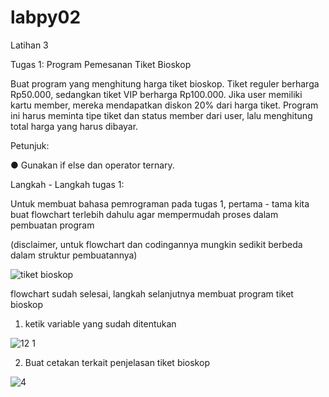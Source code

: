 # labpy02

Latihan 3

Tugas 1: Program Pemesanan Tiket Bioskop

Buat program yang menghitung harga tiket bioskop. Tiket reguler berharga Rp50.000,
sedangkan tiket VIP berharga Rp100.000. Jika user memiliki kartu member, mereka
mendapatkan diskon 20% dari harga tiket. Program ini harus meminta tipe tiket dan status
member dari user, lalu menghitung total harga yang harus dibayar.

Petunjuk:

● Gunakan if else dan operator ternary.

Langkah - Langkah tugas 1:

Untuk membuat bahasa pemrograman pada tugas 1, pertama - tama kita buat flowchart terlebih dahulu agar mempermudah proses dalam pembuatan program

(disclaimer, untuk flowchart dan codingannya mungkin sedikit berbeda dalam struktur pembuatannya)

![tiket bioskop](https://github.com/user-attachments/assets/bb88b187-e673-4237-8c70-1a59df6c13d8)

flowchart sudah selesai, langkah selanjutnya membuat program tiket bioskop

1.  ketik variable yang sudah ditentukan

![12 1](https://github.com/user-attachments/assets/752555de-c369-4248-9239-ffdd4ff0af0f)

2. Buat cetakan terkait penjelasan tiket bioskop


![4](https://github.com/user-attachments/assets/7d490d7c-2584-4dc5-9070-4977508cf7c1)


